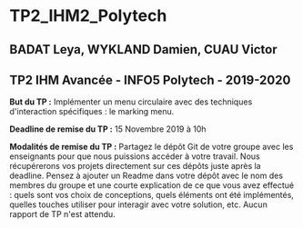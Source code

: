 # TP2_IHM2_Polytech
## BADAT Leya, WYKLAND Damien, CUAU Victor
## TP2 IHM Avancée - INFO5 Polytech - 2019-2020

**But du TP :** Implémenter un menu circulaire avec des techniques d'interaction spécifiques : le marking menu.

**Deadline de remise du TP :** 15 Novembre 2019 à 10h

**Modalités de remise du TP :** Partagez le dépôt Git de votre groupe avec les enseignants pour que nous puissions accéder à votre travail. Nous récupérerons vos projets directement sur ces dépôts juste après la deadline. Pensez à ajouter un Readme dans votre dépôt avec le nom des membres du groupe et une courte explication de ce que vous avez effectué : quels sont vos choix de conceptions, quels éléments ont été implémentés, quelles touches utiliser pour interagir avec votre solution, etc. Aucun rapport de TP n'est attendu.
